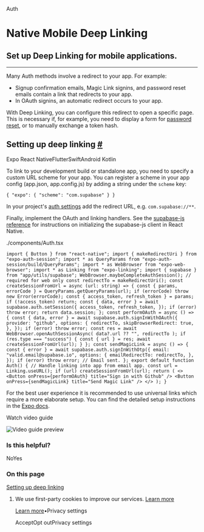 Auth

# Native Mobile Deep Linking

## Set up Deep Linking for mobile applications.

* * *

Many Auth methods involve a redirect to your app. For example:

- Signup confirmation emails, Magic Link signins, and password reset emails contain a link that redirects to your app.
- In OAuth signins, an automatic redirect occurs to your app.

With Deep Linking, you can configure this redirect to open a specific page. This is necessary if, for example, you need to display a form for [password reset](https://supabase.com/docs/guides/auth/passwords#resetting-a-users-password-forgot-password), or to manually exchange a token hash.

## Setting up deep linking [\#](https://supabase.com/docs/guides/auth/native-mobile-deep-linking\#setting-up-deep-linking)

Expo React NativeFlutterSwiftAndroid Kotlin

To link to your development build or standalone app, you need to specify a custom URL scheme for your app. You can register a scheme in your app config (app.json, app.config.js) by adding a string under the `scheme` key:

`
{
"expo": {
    "scheme": "com.supabase"
}
}
`

In your project's [auth settings](https://supabase.com/dashboard/project/_/auth/url-configuration) add the redirect URL, e.g. `com.supabase://**`.

Finally, implement the OAuth and linking handlers. See the [supabase-js reference](https://supabase.com/docs/reference/javascript/initializing?example=react-native-options-async-storage) for instructions on initializing the supabase-js client in React Native.

./components/Auth.tsx

`
import { Button } from "react-native";
import { makeRedirectUri } from "expo-auth-session";
import * as QueryParams from "expo-auth-session/build/QueryParams";
import * as WebBrowser from "expo-web-browser";
import * as Linking from "expo-linking";
import { supabase } from "app/utils/supabase";
WebBrowser.maybeCompleteAuthSession(); // required for web only
const redirectTo = makeRedirectUri();
const createSessionFromUrl = async (url: string) => {
const { params, errorCode } = QueryParams.getQueryParams(url);
if (errorCode) throw new Error(errorCode);
const { access_token, refresh_token } = params;
if (!access_token) return;
const { data, error } = await supabase.auth.setSession({
    access_token,
    refresh_token,
});
if (error) throw error;
return data.session;
};
const performOAuth = async () => {
const { data, error } = await supabase.auth.signInWithOAuth({
    provider: "github",
    options: {
      redirectTo,
      skipBrowserRedirect: true,
    },
});
if (error) throw error;
const res = await WebBrowser.openAuthSessionAsync(
    data?.url ?? "",
    redirectTo
);
if (res.type === "success") {
    const { url } = res;
    await createSessionFromUrl(url);
}
};
const sendMagicLink = async () => {
const { error } = await supabase.auth.signInWithOtp({
    email: "valid.email@supabase.io",
    options: {
      emailRedirectTo: redirectTo,
    },
});
if (error) throw error;
// Email sent.
};
export default function Auth() {
// Handle linking into app from email app.
const url = Linking.useURL();
if (url) createSessionFromUrl(url);
return (
    <>
      <Button onPress={performOAuth} title="Sign in with Github" />
      <Button onPress={sendMagicLink} title="Send Magic Link" />
    </>
);
}
`

For the best user experience it is recommended to use universal links which require a more elaborate setup. You can find the detailed setup instructions in the [Expo docs](https://docs.expo.dev/guides/deep-linking/).

Watch video guide

![Video guide preview](https://supabase.com/docs/_next/image?url=https%3A%2F%2Fimg.youtube.com%2Fvi%2F8TZ6O1C8ujE%2F0.jpg&w=3840&q=75&dpl=dpl_9xAnUGkSbk4dufV62sNRezafXykJ)

### Is this helpful?

NoYes

### On this page

[Setting up deep linking](https://supabase.com/docs/guides/auth/native-mobile-deep-linking#setting-up-deep-linking)

1. We use first-party cookies to improve our services. [Learn more](https://supabase.com/privacy#8-cookies-and-similar-technologies-used-on-our-european-services)



   [Learn more](https://supabase.com/privacy#8-cookies-and-similar-technologies-used-on-our-european-services)•Privacy settings





   AcceptOpt outPrivacy settings